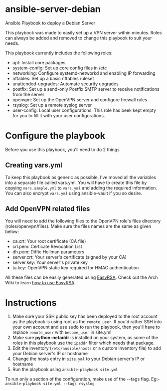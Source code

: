 # ansible-server-debian
Ansible Playbook to deploy a Debian Server

This playbook was made to easily set up a VPN server within minutes. Roles can always be added and removed to change this playbook to suit your needs.

This playbook currently includes the following roles:
- apt: Install core packages
- system-config: Set up core config files in /etc
- networking: Configure systemd-networkd and enabling IP forwarding
- nftables: Set up a basic nftables ruleset
- unattended-upgrades: Automate security upgrades
- postfix: Set up a send-only Postfix SMTP server to receive notifications from the server
- openvpn: Set up the OpenVPN server and configure firewall rules
- rsyslog: Set up a remote syslog server
- user-config: Local user configurations. This role has beek kept empty for you to fill it with your user configurations. 

# Configure the playbook
Before you use this playbook, you'll need to do 2 things

## Creating vars.yml
To keep this playbook as generic as possible, I've moved all the variables into a separate file called vars.yml. You will have to create this file by copying `vars.sample.yml` to `vars.yml` and adding the required information. You can also encrypt `vars.yml` using ansible-vault if you so desire.

## Add OpenVPN related files
You will need to add the following files to the OpenVPN role's files directory (roles/openvpn/files). Make sure the files names are the same as given below:

- ca.crt: Your root certificate (CA file)
- crl.pem: Certicate Revocation List
- dh.pem: Diffie Hellman parameters
- server.crt: Your server's certificate (signed by your CA)
- server.key: Your server's private key
- ta.key: OpenVPN static key required for HMAC authentication

All these files can be easily generated using [EasyRSA](https://github.com/OpenVPN/easy-rsa). Check out the Arch Wiki to learn [how to use EasyRSA](https://wiki.archlinux.org/index.php/Easy-RSA).

# Instructions
1. Make sure your SSH public key has been deployed to the root account as the playbook is using root as the `remote_user`. If you'd rather SSH into your own account and use sudo to run the playbook, then you'll have to replace `remote_user` with `become_user` in site.yml
2. Make sure **python-netaddr** is installed on your system, as some of the roles in this playbook use the `ipaddr` filter which needs that package.
3. Edit the inventory (`/etc/ansible/hosts` or a custom inventory file) to add your Debian server's IP or hostname
4. Change the hosts entry in `site.yml` to your Debian server's IP or hostname 
5. Run the playbook using `ansible-playbook site.yml`

To run only a section of the configuration, make use of the --tags flag. Eg:- `ansible-playbook site.yml --tags rsyslog`
